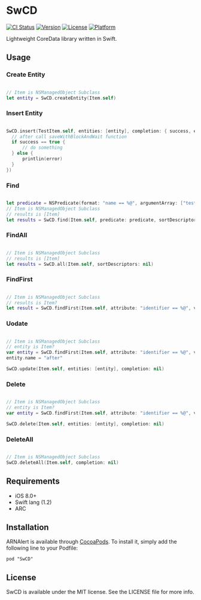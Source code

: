 # SwCD

[![CI Status](http://img.shields.io/travis/Airin/SwCD.svg?style=flat)](https://travis-ci.org/xxxAIRINxxx/SwCD)
[![Version](https://img.shields.io/cocoapods/v/SwCD.svg?style=flat)](http://cocoadocs.org/docsets/SwCD)
[![License](https://img.shields.io/cocoapods/l/SwCD.svg?style=flat)](http://cocoadocs.org/docsets/SwCD)
[![Platform](https://img.shields.io/cocoapods/p/SwCD.svg?style=flat)](http://cocoadocs.org/docsets/SwCD)

Lightweight CoreData library written in Swift.

## Usage

### Create Entity

```swift

// Item is NSManagedObject Subclass
let entity = SwCD.createEntity(Item.self)

```

### Insert Entity

```swift

SwCD.insert(TestItem.self, entities: [entity], completion: { success, error in
  // after call saveWithBlockAndWait function
  if success == true {
      // do something
  } else {
      printlin(error)
  }
})

```

### Find

```swift

let predicate = NSPredicate(format: "name == %@", argumentArray: ["test"])
// Item is NSManagedObject Subclass
// results is [Item]
let results = SwCD.find(Item.self, predicate: predicate, sortDescriptors: nil, fetchLimit: nil)

```

### FindAll

```swift

// Item is NSManagedObject Subclass
// results is [Item]
let results = SwCD.all(Item.self, sortDescriptors: nil)

```

### FindFirst

```swift

// Item is NSManagedObject Subclass
// results is Item?
let result = SwCD.findFirst(Item.self, attribute: "identifier == %@", values: ["1"])

```

### Uodate

```swift

// Item is NSManagedObject Subclass
// entity is Item?
var entity = SwCD.findFirst(Item.self, attribute: "identifier == %@", values: ["1"])
entity.name = "after"

SwCD.update(Item.self, entities: [entity], completion: nil)

```

### Delete

```swift

// Item is NSManagedObject Subclass
// entity is Item?
var entity = SwCD.findFirst(Item.self, attribute: "identifier == %@", values: ["1"])

SwCD.delete(Item.self, entities: [entity], completion: nil)

```

### DeleteAll

```swift

// Item is NSManagedObject Subclass
SwCD.deleteAll(Item.self, completion: nil)

```

## Requirements

* iOS 8.0+
* Swift lang (1.2)
* ARC

## Installation

ARNAlert is available through [CocoaPods](http://cocoapods.org). To install
it, simply add the following line to your Podfile:

    pod "SwCD"

## License

SwCD is available under the MIT license. See the LICENSE file for more info.
